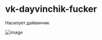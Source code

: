 # vk-dayvinchik-fucker
Насилует дайвинчик 

![image](https://user-images.githubusercontent.com/102496559/188332696-36ae1adc-0d14-4567-afe8-b3b839669566.png)
